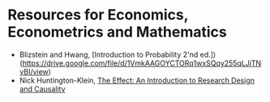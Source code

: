 # Resources for Economics, Econometrics and Mathematics

- Blizstein and Hwang, [Introduction to Probability 2'nd ed.])(https://drive.google.com/file/d/1VmkAAGOYCTORq1wxSQqy255qLJjTNvBI/view)
- Nick Huntington-Klein, [The Effect: An Introduction to Research Design and Causality](https://nickchk.com/causalitybook.html)
